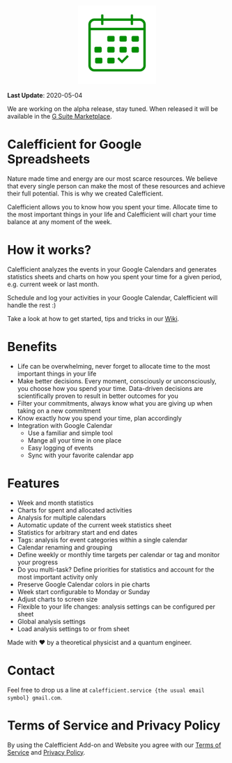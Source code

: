 <p align="center">
  <img width="180" height="180" src="Logo-512.png">
</p>

**Last Update**: 2020-05-04

We are working on the alpha release, stay tuned. When released it will be available in the [G Suite Marketplace].

# Calefficient for Google Spreadsheets

<!-- Treat the first 3 sentences as an excellent selling opportunity. -->
<!-- Focus on conveying the value to the users -->

<!-- # Start with why -->

Nature made time and energy are our most scarce resources. We believe that every single person can make the most of these resources and achieve their full potential. This is why we created Calefficient.

<!-- ## What is it about? -->

Calefficient allows you to know how you spent your time. Allocate time to the most important things in your life and Calefficient will chart your time balance at any moment of the week.

# How it works?

Calefficient analyzes the events in your Google Calendars and generates statistics sheets and charts on how you spent your time for a given period, e.g. current week or last month.

Schedule and log your activities in your Google Calendar, Calefficient will handle the rest :)

Take a look at how to get started, tips and tricks in our [Wiki].

<!-- ## What are the most important benefits for the user? -->
# Benefits
* Life can be overwhelming, never forget to allocate time to the most important things in your life
* Make better decisions. Every moment, consciously or unconsciously, you choose how you spend your time. Data-driven decisions are scientifically proven to result in better outcomes for you
* Filter your commitments, always know what you are giving up when taking on a new commitment
* Know exactly how you spend your time, plan accordingly
* Integration with Google Calendar
    * Use a familiar and simple tool
    * Mange all your time in one place
    * Easy logging of events
    * Sync with your favorite calendar app

<!-- ## What are the most important features? -->
# Features
* Week and month statistics
* Charts for spent and allocated activities
* Analysis for multiple calendars
* Automatic update of the current week statistics sheet
* Statistics for arbitrary start and end dates
* Tags: analysis for event categories within a single calendar
* Calendar renaming and grouping
* Define weekly or monthly time targets per calendar or tag and monitor your progress
* Do you multi-task? Define priorities for statistics and account for the most important activity only
* Preserve Google Calendar colors in pie charts
* Week start configurable to Monday or Sunday
* Adjust charts to screen size
* Flexible to your life changes: analysis settings can be configured per sheet
* Global analysis settings
* Load analysis settings to or from sheet

Made with ❤ by a theoretical physicist and a quantum engineer.

# Contact

Feel free to drop us a line at `calefficient.service {the usual email symbol} gmail.com`.

# Terms of Service and Privacy Policy

By using the Calefficient Add-on and Website you agree with our [Terms of Service] and [Privacy Policy].

[G Suite Marketplace]: https://gsuite.google.com/marketplace/
[Wiki]: http://caenrigen.tech/Calefficient/Wiki
[Terms of Service]: http://caenrigen.tech/Calefficient/ToS
[Privacy Policy]: http://caenrigen.tech/Calefficient/PrivacyPolicy
